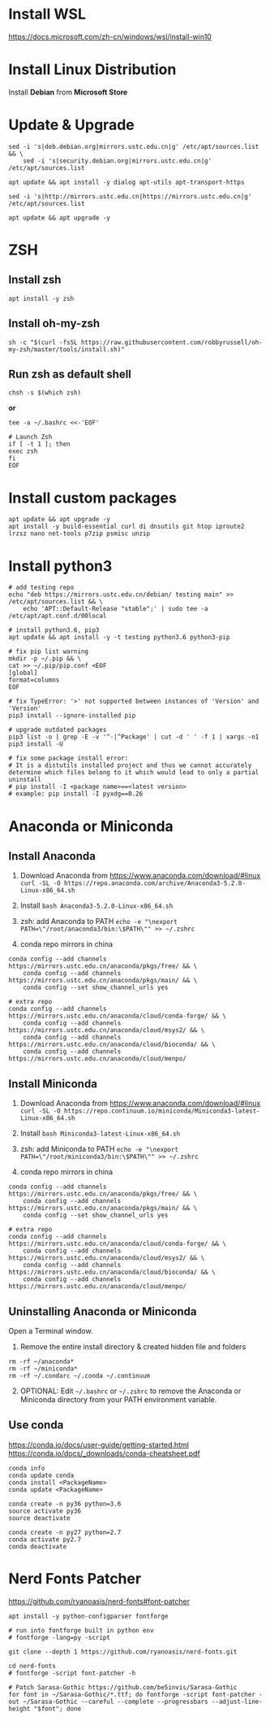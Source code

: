 # Install WSL
https://docs.microsoft.com/zh-cn/windows/wsl/install-win10

# Install Linux Distribution
Install **Debian** from **Microsoft Store**

# Update & Upgrade
```
sed -i 's|deb.debian.org|mirrors.ustc.edu.cn|g' /etc/apt/sources.list && \
    sed -i 's|security.debian.org|mirrors.ustc.edu.cn|g' /etc/apt/sources.list

apt update && apt install -y dialog apt-utils apt-transport-https

sed -i 's|http://mirrors.ustc.edu.cn|https://mirrors.ustc.edu.cn|g' /etc/apt/sources.list

apt update && apt upgrade -y
```

# ZSH
## Install zsh
`apt install -y zsh`

## Install oh-my-zsh
`sh -c "$(curl -fsSL https://raw.githubusercontent.com/robbyrussell/oh-my-zsh/master/tools/install.sh)"`

## Run zsh as default shell
`chsh -s $(which zsh)`

**or**  
```
tee -a ~/.bashrc <<-'EOF'

# Launch Zsh 
if [ -t 1 ]; then 
exec zsh 
fi
EOF
```

# Install custom packages
```
apt update && apt upgrade -y
apt install -y build-essential curl di dnsutils git htop iproute2 lrzsz nano net-tools p7zip psmisc unzip
```

# Install python3
```
# add testing repo
echo "deb https://mirrors.ustc.edu.cn/debian/ testing main" >> /etc/apt/sources.list && \
    echo 'APT::Default-Release "stable";' | sudo tee -a /etc/apt/apt.conf.d/00local

# install python3.6, pip3
apt update && apt install -y -t testing python3.6 python3-pip

# fix pip list warning
mkdir -p ~/.pip && \
cat >> ~/.pip/pip.conf <EOF
[global]
format=columns
EOF

# fix TypeError: '>' not supported between instances of 'Version' and 'Version'
pip3 install --ignore-installed pip

# upgrade outdated packages
pip3 list -o | grep -E -v '^-|^Package' | cut -d ' ' -f 1 | xargs -n1 pip3 install -U

# fix some package install error: 
# It is a distutils installed project and thus we cannot accurately determine which files belong to it which would lead to only a partial uninstall
# pip install -I <package name>==<latest version>
# example: pip install -I pyxdg==0.26
```

# Anaconda or Miniconda
## Install Anaconda
1. Download Anaconda from https://www.anaconda.com/download/#linux
`curl -SL -O https://repo.anaconda.com/archive/Anaconda3-5.2.0-Linux-x86_64.sh`

2. Install
`bash Anaconda3-5.2.0-Linux-x86_64.sh`

3. zsh: add Anaconda to PATH
`echo -e "\nexport PATH=\"/root/anaconda3/bin:\$PATH\"" >> ~/.zshrc`

4. conda repo mirrors in china
```
conda config --add channels https://mirrors.ustc.edu.cn/anaconda/pkgs/free/ && \
    conda config --add channels https://mirrors.ustc.edu.cn/anaconda/pkgs/main/ && \
    conda config --set show_channel_urls yes

# extra repo
conda config --add channels https://mirrors.ustc.edu.cn/anaconda/cloud/conda-forge/ && \
    conda config --add channels https://mirrors.ustc.edu.cn/anaconda/cloud/msys2/ && \
    conda config --add channels https://mirrors.ustc.edu.cn/anaconda/cloud/bioconda/ && \
    conda config --add channels https://mirrors.ustc.edu.cn/anaconda/cloud/menpo/
```

## Install Miniconda
1. Download Anaconda from https://www.anaconda.com/download/#linux
`curl -SL -O https://repo.continuum.io/miniconda/Miniconda3-latest-Linux-x86_64.sh`

2. Install
`bash Miniconda3-latest-Linux-x86_64.sh`

3. zsh: add Miniconda to PATH
`echo -e "\nexport PATH=\"/root/miniconda3/bin:\$PATH\"" >> ~/.zshrc`

4. conda repo mirrors in china
```
conda config --add channels https://mirrors.ustc.edu.cn/anaconda/pkgs/free/ && \
    conda config --add channels https://mirrors.ustc.edu.cn/anaconda/pkgs/main/ && \
    conda config --set show_channel_urls yes

# extra repo
conda config --add channels https://mirrors.ustc.edu.cn/anaconda/cloud/conda-forge/ && \
    conda config --add channels https://mirrors.ustc.edu.cn/anaconda/cloud/msys2/ && \
    conda config --add channels https://mirrors.ustc.edu.cn/anaconda/cloud/bioconda/ && \
    conda config --add channels https://mirrors.ustc.edu.cn/anaconda/cloud/menpo/
```

## Uninstalling Anaconda or Miniconda
Open a Terminal window.

1. Remove the entire install directory & created hidden file and folders
```
rm -rf ~/anaconda*
rm -rf ~/miniconda*
rm -rf ~/.condarc ~/.conda ~/.continuum
```

2. OPTIONAL:
Edit `~/.bashrc` or `~/.zshrc` to remove the Anaconda or Miniconda directory from your PATH environment variable.

## Use conda
https://conda.io/docs/user-guide/getting-started.html
https://conda.io/docs/_downloads/conda-cheatsheet.pdf
```
conda info
conda update conda
conda install <PackageName>
conda update <PackageName>

conda create -n py36 python=3.6
source activate py36
source deactivate

conda create -n py27 python=2.7
conda activate py2.7
conda deactivate
```

# Nerd Fonts Patcher
https://github.com/ryanoasis/nerd-fonts#font-patcher

```
apt install -y python-configparser fontforge

# run into fontforge built in python env
# fontforge -lang=py -script

git clone --depth 1 https://github.com/ryanoasis/nerd-fonts.git

cd nerd-fonts
# fontforge -script font-patcher -h

# Patch Sarasa-Gothic https://github.com/be5invis/Sarasa-Gothic
for font in ~/Sarasa-Gothic/*.ttf; do fontforge -script font-patcher -out ~/Sarasa-Gothic --careful --complete --progressbars --adjust-line-height "$font"; done
```
